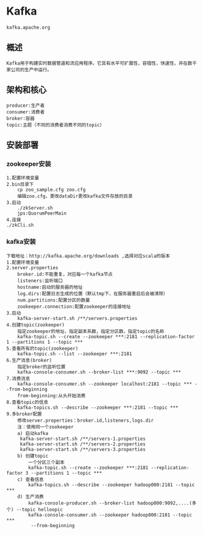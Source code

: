 # Kafka

    kafka.apache.org

## 概述

    Kafka用于构建实时数据管道和流应用程序。它具有水平可扩展性，容错性，快速性，并在数千家公司的生产中运行。

## 架构和核心

    producer:生产者
    consumer:消费者
    broker:容器
    topic:主题（不同的消费者消费不同的topic）

## 安装部署

### zookeeper安装

    1.配置环境变量
    2.bin目录下
        cp zoo_sample.cfg zoo.cfg
        编辑zoo.cfg，更改dataDir更改kafka文件存放的目录
    3.启动
        ./zkServer.sh
        jps:QuorumPeerMain
    4.连接
    ./zkCli.sh

### kafka安装

    下载地址：http://kafka.apache.org/downloads ,选择对应scala的版本
    1.配置环境变量
    2.server.properties
        broker.id:不能重复，对应每一个kafka节点
        listeners:监听端口
        hostname:启动的服务器的地址
        log.dirs:配置日志生成的位置（默认tmp下，在服务器重启后会被清除）
        num.partitions:配置分区的数量
        zookeeper.connection:配置zookeeper的连接地址
    3.启动
        kafka-server-start.sh /**/servers.properties
    4.创建topic(zookeeper)
        指定zookeeper的地址，指定副本系数，指定分区数，指定topic的名称
        kafka-topic.sh --create --zookeeper ***:2181 --replication-factor 1 --partitions 1 --topic ***
    5.查看所有的topic(zookeeper)
        kafka-topic.sh --list --zookeeper ***:2181
    6.生产消息(broker)
        指定broker的监听位置
        kafka-console-consumer.sh --broker-list ***:9092 --topic ***
    7.消费消息
        kafka-console-consumer.sh --zookeeper localhost:2181 --topic *** --from-beginning
        from-beginning:从头开始消费
    8.查看topic的信息
        kafka-topics.sh --describe --zookeeper ***:2181 --topic ***
    9.多broker配置
        修改server.properties：broker.id,listeners,logs.dir
        注：使用同一个zookeeper
        a) 启动kafka
         kafka-server-start.sh /**/servers-1.properties
         kafka-server-start.sh /**/servers-2.properties
         kafka-server-start.sh /**/servers-3.properties
        b) 创建topic
            一个分区三个副本
            kafka-topic.sh --create --zookeeper ***:2181 --replication-factor 3 --partitions 1 --topic ***
        c) 查看信息
            kafka-topics.sh --describe --zookeeper hadoop000:2181 --topic ***
        d) 生产消费
            kafka-console-producer.sh --broker-list hadoop000:9092,....(多个) --topic helloopic
            kafka-console-consumer.sh --zookeeper hadoop000:2181 --topic ***
             --from-beginning
